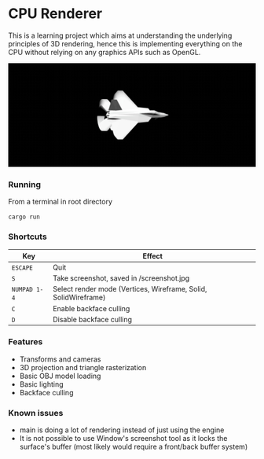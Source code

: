 # CPU Renderer

This is a learning project which aims at understanding the underlying principles of 3D rendering, hence this is implementing everything on the CPU without relying on any graphics APIs such as OpenGL.


![F-22 model screenshot](screenshot.jpg)

### Running
From a terminal in root directory
```
cargo run
```

### Shortcuts
| Key           | Effect                                    |
|---------------|-------------------------------------------|
| `ESCAPE`      | Quit                                      |
| `S`           | Take screenshot, saved in /screenshot.jpg |
| `NUMPAD 1-4`  | Select render mode (Vertices, Wireframe, Solid, SolidWireframe) |
| `C`           | Enable backface culling                   |
| `D`           | Disable backface culling                  |

### Features
- Transforms and cameras
- 3D projection and triangle rasterization
- Basic OBJ model loading
- Basic lighting
- Backface culling

### Known issues
- main is doing a lot of rendering instead of just using the engine
- It is not possible to use Window's screenshot tool as it locks the surface's buffer (most likely would require a front/back buffer system)